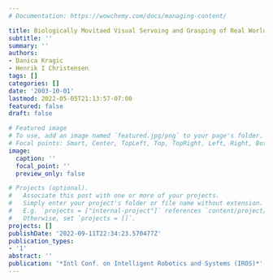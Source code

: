 ```yaml
---
# Documentation: https://wowchemy.com/docs/managing-content/

title: Biologically Movitaed Visual Servoing and Grasping of Real World tasks
subtitle: ''
summary: ''
authors:
- Danica Kragic
- Henrik I Christensen
tags: []
categories: []
date: '2003-10-01'
lastmod: 2022-05-05T21:13:57-07:00
featured: false
draft: false

# Featured image
# To use, add an image named `featured.jpg/png` to your page's folder.
# Focal points: Smart, Center, TopLeft, Top, TopRight, Left, Right, BottomLeft, Bottom, BottomRight.
image:
  caption: ''
  focal_point: ''
  preview_only: false

# Projects (optional).
#   Associate this post with one or more of your projects.
#   Simply enter your project's folder or file name without extension.
#   E.g. `projects = ["internal-project"]` references `content/project/deep-learning/index.md`.
#   Otherwise, set `projects = []`.
projects: []
publishDate: '2022-09-11T22:34:23.570477Z'
publication_types:
- '1'
abstract: ''
publication: '*Intl Conf. on Intelligent Robotics and Systems (IROS)*'
---
```

